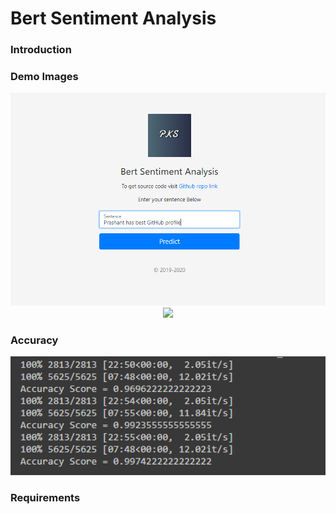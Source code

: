 # Bert Sentiment Analysis #
### Introduction ###
### Demo Images ###
<div align="center">
  <img src="./images/bert-demo.PNG" width="600">  
</div>

<div align="center">
  <img src="./images/bert-demo-prediction.PNG" width="600">  
</div>

### Accuracy ###

<div align="center">
  <img src="./images/accuracy.png" width="600">  
</div>

### Requirements ### 
